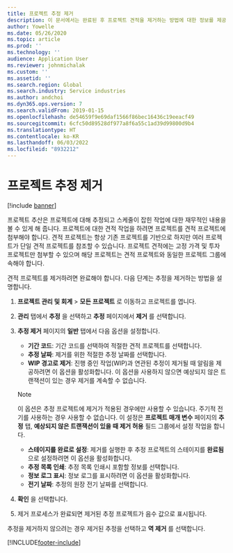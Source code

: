```yaml
---
title: 프로젝트 추정 제거
description: 이 문서에서는 완료된 후 프로젝트 견적을 제거하는 방법에 대한 정보를 제공합니다.
author: Yowelle
ms.date: 05/26/2020
ms.topic: article
ms.prod: ''
ms.technology: ''
audience: Application User
ms.reviewer: johnmichalak
ms.custom: ''
ms.assetid: ''
ms.search.region: Global
ms.search.industry: Service industries
ms.author: andchoi
ms.dyn365.ops.version: 7
ms.search.validFrom: 2019-01-15
ms.openlocfilehash: de54659f9e69daf1566f86bec16436c19eeacf49
ms.sourcegitcommit: 6cfc50d89528df977a8f6a55c1ad39d99800d9b4
ms.translationtype: HT
ms.contentlocale: ko-KR
ms.lasthandoff: 06/03/2022
ms.locfileid: "8932212"
---
```

# <a name="eliminate-a-project-estimate"></a>프로젝트 추정 제거

[!include [banner](../includes/banner.md)]

프로젝트 추산은 프로젝트에 대해 추정되고 스케줄이 잡힌 작업에 대한 재무적인 내용을 볼 수 있게 해 줍니다. 프로젝트에 대한 견적 작업을 하려면 프로젝트를 견적 프로젝트에 첨부해야 합니다. 견적 프로젝트는 항상 기존 프로젝트를 기반으로 하지만 여러 프로젝트가 단일 견적 프로젝트를 참조할 수 있습니다. 프로젝트 견적에는 고정 가격 및 투자 프로젝트만 첨부할 수 있으며 해당 프로젝트는 견적 프로젝트와 동일한 프로젝트 그룹에 속해야 합니다.

견적 프로젝트를 제거하려면 완료해야 합니다. 다음 단계는 추정을 제거하는 방법을 설명합니다.

1. **프로젝트 관리 및 회계** > **모든 프로젝트** 로 이동하고 프로젝트를 엽니다. 
2. **관리** 탭에서 **추정** 을 선택하고 **추정** 페이지에서 **제거** 를 선택합니다.
3. **추정 제거** 페이지의 **일반** 탭에서 다음 옵션을 설정합니다.

   - **기간 코드**: 기간 코드를 선택하여 적절한 견적 프로젝트를 선택합니다. 
   - **추정 날짜**: 제거를 위한 적절한 추정 날짜를 선택합니다.
   - **WIP 경고로 제거**: 진행 중인 작업(WIP)과 연관된 추정이 제거될 때 알림을 제공하려면 이 옵션을 활성화합니다. 이 옵션을 사용하지 않으면 예상되지 않은 트랜잭션이 있는 경우 제거를 계속할 수 없습니다. 
   > [!NOTE]
   > 이 옵션은 추정 프로젝트에 제거가 적용된 경우에만 사용할 수 있습니다. 주기적 전기를 사용하는 경우 사용할 수 없습니다. 이 설정은 **프로젝트 매개 변수** 페이지의 **추정** 탭, **예상되지 않은 트랜잭션이 있을 때 제거 허용** 필드 그룹에서 설정 작업을 합니다.
   - **스테이지를 완료로 설정**: 제거를 실행한 후 추정 프로젝트의 스테이지를 **완료됨** 으로 설정하려면 이 옵션을 활성화합니다.
   - **추정 목록 인쇄**: 추정 목록 인쇄시 포함할 정보를 선택합니다.
   - **정보 로그 표시**: 정보 로그를 표시하려면 이 옵션을 활성화합니다.
   - **전기 날짜**: 추정의 원장 전기 날짜를 선택합니다.

4.  **확인** 을 선택합니다.
5. 제거 프로세스가 완료되면 제거된 추정 프로젝트가 음수 값으로 표시됩니다. 

추정을 제거하지 않으려는 경우 제거된 추정을 선택하고 **역 제거** 를 선택합니다.   


[!INCLUDE[footer-include](../includes/footer-banner.md)]